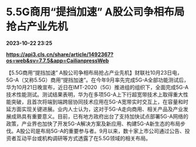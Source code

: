 # 5.5G商用“提挡加速” A股公司争相布局抢占产业先机

**2023-10-22 23:25**

**https://api3.cls.cn/share/article/1492367?os=web&sv=7.7.5&app=CailianpressWeb**

【5.5G商用“提挡加速” A股公司争相布局抢占产业先机】财联社10月23日电，5G-A（又称5.5G）商用“提挡加速”。在今年9月率先完成5G-A全部功能测试后，华为10月21日晚宣布，近日在IMT-2020（5G）推进组的组织下，全面完成5G-A技术性能测试。测试结果表明，华为在多项5G-A上下行超宽带技术上取得重大性能突破，且首次将端到端跨层协同技术应用在5G-A宽带实时交互上，在容量和时延方面实现关键进展。业内人士认为，这对于5G-A走向商用、相关产品及产业发展成熟具有重要意义。目前，已有地方政府出台了支持加快试点部署5G-A网络的政策，产业界也加快了开发5G-A解决方案及新应用、构建5G-A新生态的布局步伐。A股公司是布局5G-A的重要参与者。9月以来，数十家上市公司通过公告、投资者互动平台或机构调研等方式透露了在5.5G领域的相关布局。